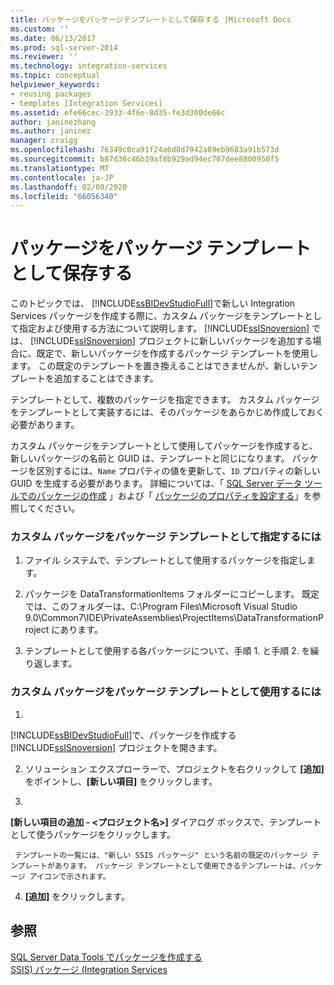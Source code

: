 ```yaml
---
title: パッケージをパッケージテンプレートとして保存する |Microsoft Docs
ms.custom: ''
ms.date: 06/13/2017
ms.prod: sql-server-2014
ms.reviewer: ''
ms.technology: integration-services
ms.topic: conceptual
helpviewer_keywords:
- reusing packages
- templates [Integration Services]
ms.assetid: efe66cec-3933-4f6e-8d35-fe3d300de66c
author: janinezhang
ms.author: janinez
manager: craigg
ms.openlocfilehash: 76349c0ca91f24a6d8d7942a89eb9683a91b573d
ms.sourcegitcommit: b87d36c46b39af8b929ad94ec707dee8800950f5
ms.translationtype: MT
ms.contentlocale: ja-JP
ms.lasthandoff: 02/08/2020
ms.locfileid: "66056340"
---
```

# <a name="save-a-package-as-a-package-template"></a>パッケージをパッケージ テンプレートとして保存する
  このトピックでは、 [!INCLUDE[ssBIDevStudioFull](../includes/ssbidevstudiofull-md.md)]で新しい Integration Services パッケージを作成する際に、カスタム パッケージをテンプレートとして指定および使用する方法について説明します。 
  [!INCLUDE[ssISnoversion](../includes/ssisnoversion-md.md)] では、 [!INCLUDE[ssISnoversion](../includes/ssisnoversion-md.md)] プロジェクトに新しいパッケージを追加する場合に、既定で、新しいパッケージを作成するパッケージ テンプレートを使用します。 この既定のテンプレートを置き換えることはできませんが、新しいテンプレートを追加することはできます。  
  
 テンプレートとして、複数のパッケージを指定できます。 カスタム パッケージをテンプレートとして実装するには、そのパッケージをあらかじめ作成しておく必要があります。  
  
 カスタム パッケージをテンプレートとして使用してパッケージを作成すると、新しいパッケージの名前と GUID は、テンプレートと同じになります。 パッケージを区別するには、`Name` プロパティの値を更新して、`ID` プロパティの新しい GUID を生成する必要があります。 詳細については、「 [SQL Server データ ツールでのパッケージの作成](create-packages-in-sql-server-data-tools.md) 」および「 [パッケージのプロパティを設定する](set-package-properties.md)」を参照してください。  
  
### <a name="to-designate-a-custom-package-as-a-package-template"></a>カスタム パッケージをパッケージ テンプレートとして指定するには  
  
1.  ファイル システムで、テンプレートとして使用するパッケージを指定します。  
  
2.  パッケージを DataTransformationItems フォルダーにコピーします。 既定では、このフォルダーは、C:\Program Files\Microsoft Visual Studio 9.0\Common7\IDE\PrivateAssemblies\ProjectItems\DataTransformationProject にあります。  
  
3.  テンプレートとして使用する各パッケージについて、手順 1. と手順 2. を繰り返します。  
  
### <a name="to-use-a-custom-package-as-a-package-template"></a>カスタム パッケージをパッケージ テンプレートとして使用するには  
  
1.  
  [!INCLUDE[ssBIDevStudioFull](../includes/ssbidevstudiofull-md.md)]で、パッケージを作成する [!INCLUDE[ssISnoversion](../includes/ssisnoversion-md.md)] プロジェクトを開きます。  
  
2.  ソリューション エクスプローラーで、プロジェクトを右クリックして **[追加]** をポイントし、**[新しい項目]** をクリックします。  
  
3.  
  **[新しい項目の追加 - \<プロジェクト名>]** ダイアログ ボックスで、テンプレートとして使うパッケージをクリックします。  
  
     テンプレートの一覧には、"新しい SSIS パッケージ" という名前の既定のパッケージ テンプレートがあります。 パッケージ テンプレートとして使用できるテンプレートは、パッケージ アイコンで示されます。  
  
4.  **[追加]** をクリックします。  
  
## <a name="see-also"></a>参照  
 [SQL Server Data Tools でパッケージを作成する](create-packages-in-sql-server-data-tools.md)   
 [SSIS&#41; パッケージ &#40;Integration Services](../../2014/integration-services/integration-services-ssis-packages.md)  
  
  
